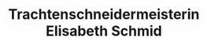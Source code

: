 ---
title: "Trachtenschneidermeisterin Elisabeth Schmid"
url: /bayrischzell/trachtenschneidermeisterin-elisabeth-schmid/
shop: Schneiderei
---
